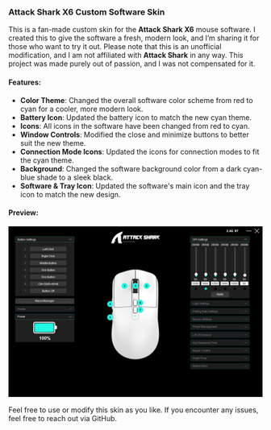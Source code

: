 ### Attack Shark X6 Custom Software Skin

This is a fan-made custom skin for the **Attack Shark X6** mouse software. I created this to give the software a fresh, modern look, and I’m sharing it for those who want to try it out. Please note that this is an unofficial modification, and I am not affiliated with **Attack Shark** in any way. This project was made purely out of passion, and I was not compensated for it.

#### Features:
- **Color Theme**: Changed the overall software color scheme from red to cyan for a cooler, more modern look.
- **Battery Icon**: Updated the battery icon to match the new cyan theme.
- **Icons**: All icons in the software have been changed from red to cyan.
- **Window Controls**: Modified the close and minimize buttons to better suit the new theme.
- **Connection Mode Icons**: Updated the icons for connection modes to fit the cyan theme.
- **Background**: Changed the software background color from a dark cyan-blue shade to a sleek black.
- **Software & Tray Icon**: Updated the software's main icon and the tray icon to match the new design.

#### Preview:

![Attack Shark X6 Custom Skin](/img.png)

Feel free to use or modify this skin as you like. If you encounter any issues, feel free to reach out via GitHub.
